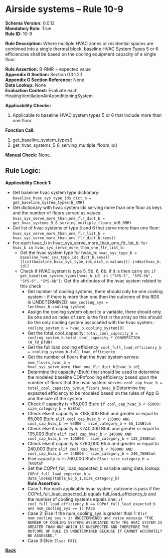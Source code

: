 # Airside systems – Rule 10-9  
**Schema Version:** 0.0.12  
**Mandatory Rule:** True     
**Rule ID:** 10-9  
 
**Rule Description:** Where multiple HVAC zones or residential spaces are combined into a single thermal block, baseline HVAC System Types 5 or 6 efficiencies shall be based on the cooling equipment capacity of a single floor.  

**Rule Assertion:** B-RMR = expected value                                             
**Appendix G Section:** Section G3.1.2.1  
**Appendix G Section Reference:** None  
**Data Lookup:** None   
**Evaluation Context:** Evaluate each HeatingVentilationAirAconditioningSystem   

**Applicability Checks:**  

1. Applicable to baseline HVAC system types 5 or 6 that include more than one floor.  

**Function Call:**  

1. get_baseline_system_types()
2. get_hvac_systems_5_6_serving_multiple_floors_b()

**Manual Check:** None.  
 
## Rule Logic:  
**Applicability Check 1:**  
- Get baseline hvac system type dictionary: `baseline_hvac_sys_type_ids_dict_b = get_baseline_system_types(B_RMR)`
- Get dictionary with hvac system ids serving more than one floor as keys and the number of floors served as values: `hvac_sys_serve_more_than_one_flr_dict_b = get_hvac_systems_5_6_serving_multiple_floors_b(B_RMR)`
- Get list of hvac systems of type 5 and 6 that serve more than one floor: `hvac_sys_serve_more_than_one_flr_list_b = hvac_sys_serve_more_than_one_flr_dict_b.keys()`
- For each hvac_b in hvac_sys_serve_more_than_one_flr_list_b: `for hvac_b in hvac_sys_serve_more_than_one_flr_list_b:`
    - Get the hvac system type for hvac_b: `hvac_sys_type_b = baseline_hvac_sys_type_ids_dict_b.keys()[list(baseline_hvac_sys_type_ids_dict_b.values()).index(hvac_b.id)]`
    - Check if HVAC system is type 5, 5b, 6, 6b, if it is then carry on: `if get_baseline_system_types(hvac_b.id) in ["SYS-5", "SYS-5b", "SYS-6", "SYS-6b"]:`
        Get the attributes of the hvac system related to this check
        - Get number of cooling systems, there should only be one cooling system - if there is more than one then the outcome of this RDS is UNDETERMINED: `num_cooling_sys = len(hvac_b.cooling_system)` 
        - Assign the cooling system object to a variable, there should only be one and an index of zero is the first in the array so this should be the only cooling system associated with the hvac system.: `cooling_system_b = hvac_b.cooling_system[0]` 
        - Get the total_cool_capacity: `total_cool_capacity_b = cooling_system_b.total_cool_capacity * CONVERSTION (W_TO_BTUH)`
        - Get the full load cooling efficiency: `cool_full_load_efficiency_b = cooling_system_b.full_load_efficiency`
        - Get the number of floors that the hvac system serves: `num_floors_hvac_b = hvac_sys_serve_more_than_one_flr_dict_b[hvac_b.id]`
        - Determine the capacity (Btuh) that should be used to determine the modeled baseline COPnfcooling efficiency based upon the number of floors that the hvac system serves: `cool_cap_hvac_b = total_cool_capacity_b/num_floors_hvac_b`
        Determine the expected efficiency to be modeled based on the rules of App G and the size of the system
        - Check if capacity is <65,000 Btuh: `if cool_cap_hvac_b < 65000: size_category_b = 65Btuh`
        - Check else if capacity is <135,000 Btuh and greater or equal to 65,000 Btuh: `elif cool_cap_hvac_b < 135000 AND cool_cap_hvac_b >= 65000 : size_category_b = 65_135Btuh`
        - Check else if capacity is <240,000 Btuh and greater or equal to 135,000 Btuh: `elif cool_cap_hvac_b < 240000 AND cool_cap_hvac_b >= 135000 : size_category_b = 135_240Btuh`
        - Check else if capacity is <760,000 Btuh and greater or equal to 240,000 Btuh: `elif cool_cap_hvac_b < 760000 AND cool_cap_hvac_b >= 240000 : size_category_b = 240_760Btuh`
        - Else capacity is >=760,000 Btuh: `Else: size_category_b = 760Btuh`
        - Set the COPnf_full_load_expected_b variable using data_lookup: `COPnf_full_load_expected_b = data_lookup(table_G3_5_1,size_category_b)`  
        **Rule Assertion:**
        - Case 1: For each applicable hvac system, outcome is pass if the COPnf_full_load_expected_b equals full_load_efficiency_b and the number of cooling systems equals one: `if cool_full_load_efficiency_b == COPnf_full_load_expected_b and num_cooling_sys == 1: PASS`
        - Case 2: Else if the num_cooling_sys is greater than 1: `Elif num_cooling_sys > 1: UNDETERMINED and raise_message "THE NUMBER OF COOLING SYSTEMS ASSOCIATED WITH THE HVAC SYSTEM IS GREATER THAN ONE WHICH IS UNEXPECTED AND THEREFORE THE OUTCOME OF RULE IS UNDETERMINED BECAUSE IT CANNOT ACCURATELY BE ASSESSED."`
        - Case 3:Else: `Else: FAIL`
    

 **[Back](../_toc.md)**